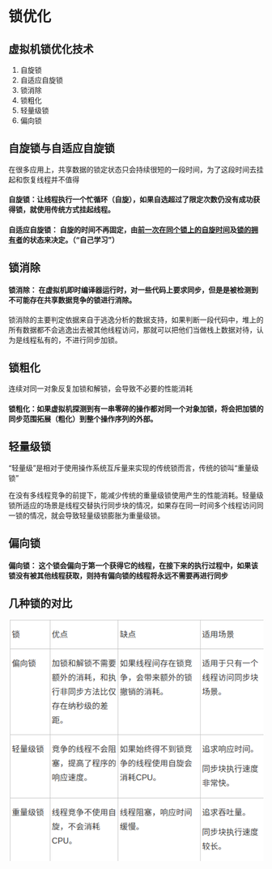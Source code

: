 # 锁优化

## 虚拟机锁优化技术

1. 自旋锁
2. 自适应自旋锁
3. 锁消除
4. 锁粗化
5. 轻量级锁
6. 偏向锁

## 自旋锁与自适应自旋锁

在很多应用上，共享数据的锁定状态只会持续很短的一段时间，为了这段时间去挂起和恢复线程并不值得

#### 自旋锁：让线程执行一个忙循环（自旋），如果自选超过了限定次数仍没有成功获得锁，就使用传统方式挂起线程。

#### 自适应自旋锁： 自旋的时间不再固定，由<u>前一次在同个锁上的自旋时间</u>及<u>锁的拥有者</u>的状态来决定。（“自己学习”）


## 锁消除

#### 锁消除： 在虚拟机即时编译器运行时，对一些代码上要求同步，但是是被检测到不可能存在共享数据竞争的锁进行消除。

锁消除的主要判定依据来自于逃逸分析的数据支持，如果判断一段代码中，堆上的所有数据都不会逃逸出去被其他线程访问，那就可以把他们当做栈上数据对待，认为是线程私有的，不进行同步加锁。


## 锁粗化

连续对同一对象反复加锁和解锁，会导致不必要的性能消耗

#### 锁粗化：如果虚拟机探测到有一串零碎的操作都对同一个对象加锁，将会把加锁的同步范围拓展（粗化）到整个操作序列的外部。


## 轻量级锁

“轻量级”是相对于使用操作系统互斥量来实现的传统锁而言，传统的锁叫“重量级锁”

在没有多线程竞争的前提下，能减少传统的重量级锁使用产生的性能消耗。轻量级锁所适应的场景是线程交替执行同步块的情况，如果存在同一时间多个线程访问同一锁的情况，就会导致轻量级锁膨胀为重量级锁。


## 偏向锁

#### 偏向锁： 这个锁会偏向于第一个获得它的线程，在接下来的执行过程中，如果该锁没有被其他线程获取，则持有偏向锁的线程将永远不需要再进行同步


## 几种锁的对比

![](./pic/2017-12-13-1.png)
